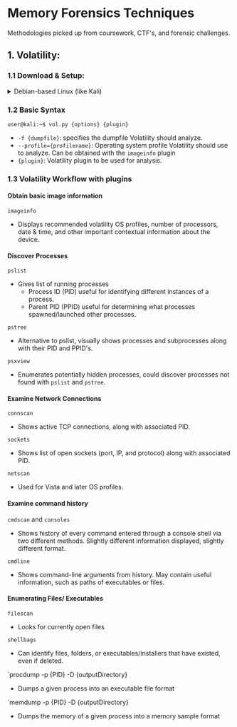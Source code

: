 # Memory Forensics Techniques
Methodologies picked up from coursework, CTF's, and forensic challenges.

## 1. Volatility:
### 1.1 Download & Setup:
<details>
  <summary>Debian-based Linux (like Kali)</summary>
  
#### Install system dependencies
```console
user@kali:~$ sudo apt install -y build-essential git libdistorm3-dev yara libraw1394-11 libcapstone-dev capstone-tool tzdata
```

#### Install pip for Python 2
```console
user@kali:~$ sudo apt install -y python2 python2.7-dev libpython2-dev
user@kali:~$ curl https://bootstrap.pypa.io/pip/2.7/get-pip.py --output get-pip.py
user@kali:~$ sudo python2 get-pip.py
user@kali:~$ sudo python2 -m pip install -U setuptools wheel
```

#### Install Volatility 2 and its Python 2 dependencies
```console
user@kali:~$ python2 -m pip install -U distorm3 yara pycrypto pillow openpyxl ujson pytz ipython capstone
user@kali:~$ sudo python2 -m pip install yara
user@kali:~$ sudo ln -s /usr/local/lib/python2.7/dist-packages/usr/lib/libyara.so /usr/lib/libyara.so
user@kali:~$ python2 -m pip install -U git+https://github.com/volatilityfoundation/volatility.git
```

#### Install pip for Python 3
```console
user@kali:~$ sudo apt install -y python3 python3-dev libpython3-dev python3-pip python3-setuptools python3-wheel
```

#### Install Volatility 3 and its Python 3 dependencies
```console
user@kali:~$ python3 -m pip install -U distorm3 yara pycrypto pillow openpyxl ujson pytz ipython capstone
user@kali:~$ python3 -m pip install -U git+https://github.com/volatilityfoundation/volatility3.git
```

#### Add your user bin to PATH, so explicit path to `vol.py` does not need to be used for running program
- Replace "$USERNAME" with your actual username

Bash:
```console
user@kali:~$ echo 'export PATH=/home/$USERNAME/.local/bin:$PATH' >> ~/.bashrc
user@kali:~$ . ~/.bashrc
```

Zsh:
```console
user@kali:~$ echo 'export PATH=/home/$USERNAME/.local/bin:$PATH' >> ~/.zshrc
user@kali:~$ . ~/.zshrc
```
</details>

### 1.2 Basic Syntax
```console
user@kali:~$ vol.py {options} {plugin}
```
- `-f {dumpfile}`: specifies the dumpfile Volatility should analyze.
- `--profile={profilename}`: Operating system profile Volatility should use to analyze. Can be obtained with the `imageinfo` plugin
- `{plugin}`: Volatility plugin to be used for analysis.

### 1.3 Volatility Workflow with plugins
#### Obtain basic image information
`imageinfo`
- Displays recommended volatility OS profiles, number of processors, date & time, and other important contextual information about the device.

#### Discover Processes
`pslist`
- Gives list of running processes
  - Process ID (PID) useful for identifying different instances of a process.
  - Parent PID (PPID) useful for determining what processes spawned/launched other processes.

`pstree`
- Alternative to pslist, visually shows processes and subprocesses along with their PID and PPID's.

`psxview`
- Enumerates potentially hidden processes, could discover processes not found with `pslist` and `pstree`.

#### Examine Network Connections
`connscan`
- Shows active TCP connections, along with associated PID.

`sockets`
- Shows list of open sockets (port, IP, and protocol) along with associated PID.

`netscan`
- Used for Vista and later OS profiles.

#### Examine command history
`cmdscan` and `consoles`
- Shows history of every command entered through a console shell via two different methods. Slightly different information displayed, slightly different format.

`cmdline`
- Shows command-line arguments from history. May contain useful information, such as paths of executables or files.

#### Enumerating Files/ Executables
`filescan`
- Looks for currently open files

`shellbags`
- Can identify files, folders, or executables/installers that have existed, even if deleted. 

`procdump -p {PID} -D {outputDirectory}
- Dumps a given process into an executable file format

`memdump -p {PID} -D {outputDirectory}
- Dumps the memory of a given process into a memory sample format

